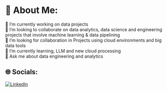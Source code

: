 # 💫 About Me:
🔭 I’m currently working on data projects <br>👯 I’m looking to collaborate on data analytics, data science and engineering projects that involve machine learning & data pipelining<br>🤝 I’m looking for collaboration in Projects using cloud environments and big data tools<br>🌱 I’m currently learning, LLM and new cloud processing<br>💬 Ask me about data engineering and analytics


## 🌐 Socials:
[![LinkedIn](https://img.shields.io/badge/LinkedIn-%230077B5.svg?logo=linkedin&logoColor=white)](https://www.linkedin.com/in/nitantjatale/) 






